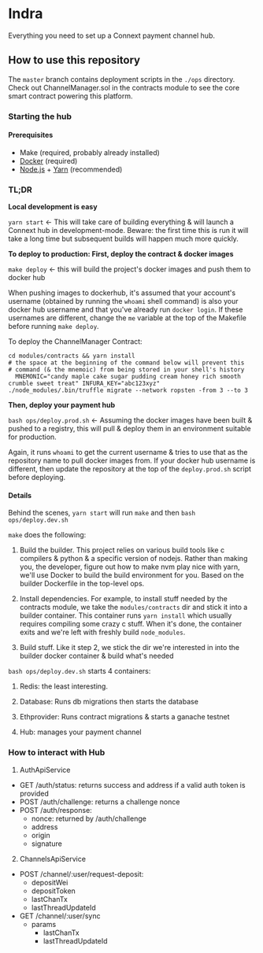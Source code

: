 # Indra

Everything you need to set up a Connext payment channel hub.

## How to use this repository

The `master` branch contains deployment scripts in the `./ops` directory. Check out ChannelManager.sol in the contracts module to see the core smart contract powering this platform.

### Starting the hub

#### Prerequisites

- Make (required, probably already installed)
- [Docker](https://www.docker.com/) (required)
- [Node.js](https://nodejs.org/en/) + [Yarn](https://yarnpkg.com/lang/en/docs/install/#mac-stable) (recommended)

### TL;DR

**Local development is easy**

`yarn start` <- This will take care of building everything & will launch a Connext hub in development-mode. Beware: the first time this is run it will take a long time but subsequent builds will happen much more quickly.

**To deploy to production: First, deploy the contract & docker images**

`make deploy` <- this will build the project's docker images and push them to docker hub

When pushing images to dockerhub, it's assumed that your account's username (obtained by running the `whoami` shell command) is also your docker hub username and that you've already run `docker login`. If these usernames are different, change the `me` variable at the top of the Makefile before running `make deploy`.

To deploy the ChannelManager Contract:

```
cd modules/contracts && yarn install
# the space at the beginning of the command below will prevent this
# command (& the mnemoic) from being stored in your shell's history
  MNEMONIC="candy maple cake sugar pudding cream honey rich smooth crumble sweet treat" INFURA_KEY="abc123xyz" ./node_modules/.bin/truffle migrate --network ropsten -from 3 --to 3
```

**Then, deploy your payment hub**

`bash ops/deploy.prod.sh` <- Assuming the docker images have been built & pushed to a registry, this will pull & deploy them in an environment suitable for production.

Again, it runs `whoami` to get the current username & tries to use that as the repository name to pull docker images from. If your docker hub username is different, then update the repository at the top of the `deploy.prod.sh` script before deploying.

#### Details

Behind the scenes, `yarn start` will run `make` and then `bash ops/deploy.dev.sh`

`make` does the following:

1. Build the builder. This project relies on various build tools like c compilers & python & a specific version of nodejs. Rather than making you, the developer, figure out how to make nvm play nice with yarn, we'll use Docker to build the build environment for you. Based on the builder Dockerfile in the top-level ops.

2. Install dependencies. For example, to install stuff needed by the contracts module, we take the `modules/contracts` dir and stick it into a builder container. This container runs `yarn install` which usually requires compiling some crazy c stuff. When it's done, the container exits and we're left with freshly build `node_modules`.

3. Build stuff. Like it step 2, we stick the dir we're interested in into the builder docker container & build what's needed

`bash ops/deploy.dev.sh` starts 4 containers:

1. Redis: the least interesting.

2. Database: Runs db migrations then starts the database

3. Ethprovider: Runs contract migrations & starts a ganache testnet

4. Hub: manages your payment channel

### How to interact with Hub

 1. AuthApiService
  - GET /auth/status: returns success and address if a valid auth token is provided
  - POST /auth/challenge: returns a challenge nonce
  - POST /auth/response: 
    - nonce: returned by /auth/challenge
    - address
    - origin
    - signature

 2. ChannelsApiService
  - POST /channel/:user/request-deposit: 
    - depositWei
    - depositToken
    - lastChanTx
    - lastThreadUpdateId
  - GET /channel/:user/sync
    - params
      - lastChanTx
      - lastThreadUpdateId
